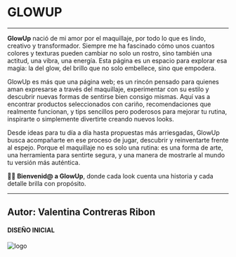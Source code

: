 # GLOWUP
---
**GlowUp** nació de mi amor por el maquillaje, por todo lo que es lindo, creativo y transformador. Siempre me ha fascinado cómo unos cuantos colores y texturas pueden cambiar no solo un rostro, sino también una actitud, una vibra, una energía. Esta página es un espacio para explorar esa magia: la del glow, del brillo que no solo embellece, sino que empodera.

GlowUp es más que una página web; es un rincón pensado para quienes aman expresarse a través del maquillaje, experimentar con su estilo y descubrir nuevas formas de sentirse bien consigo mismas. Aquí vas a encontrar productos seleccionados con cariño, recomendaciones que realmente funcionan, y tips sencillos pero poderosos para mejorar tu rutina, inspirarte o simplemente divertirte creando nuevos looks.

Desde ideas para tu día a día hasta propuestas más arriesgadas, GlowUp busca acompañarte en ese proceso de jugar, descubrir y reinventarte frente al espejo. Porque el maquillaje no es solo una rutina: es una forma de arte, una herramienta para sentirte segura, y una manera de mostrarle al mundo tu versión más auténtica.

🌈✨ **Bienvenid@ a GlowUp**, donde cada look cuenta una historia y cada detalle brilla con propósito.

---
Autor: Valentina Contreras Ribon
---


#### DISEÑO INICIAL
![logo](./assets/diseno.png)